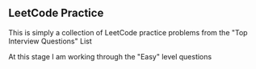 ## LeetCode Practice

This is simply a collection of LeetCode practice problems from the "Top Interview Questions" List

At this stage I am working through the "Easy" level questions 
